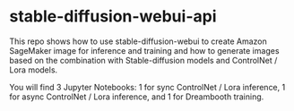 # stable-diffusion-webui-api

This repo shows how to use stable-diffusion-webui to create Amazon SageMaker image for inference and training and how to generate images based on the combination with Stable-diffusion models and ControlNet / Lora models.

You will find 3 Jupyter Notebooks: 1 for sync ControlNet / Lora inference, 1 for async ControlNet / Lora inference, and 1 for Dreambooth training.
